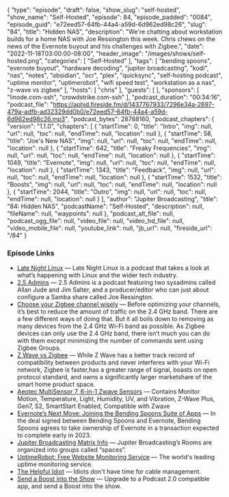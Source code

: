 {
  "type": "episode",
  "draft": false,
  "show_slug": "self-hosted",
  "show_name": "Self-Hosted",
  "episode": 84,
  "episode_padded": "0084",
  "episode_guid": "e72eed57-64fb-44a4-a59d-6d962ed98c26",
  "slug": "84",
  "title": "Hidden NAS",
  "description": "We're chatting about workstation builds for a home NAS with Joe Ressington this week. Chris chews on the news of the Evernote buyout and his challenges with Zigbee.",
  "date": "2022-11-18T03:00:00-08:00",
  "header_image": "/images/shows/self-hosted.png",
  "categories": [
    "Self-Hosted"
  ],
  "tags": [
    "bending spoons",
    "evernote buyout",
    "hardware decoding",
    "jupiter broadcasting",
    "kodi",
    "nas",
    "notes",
    "obsidian",
    "ocr",
    "plex",
    "quicksync",
    "self-hosting podcast",
    "uptime monitor",
    "uptimerobot",
    "wifi speed test",
    "workstation as a nas",
    "z-wave vs zigbee"
  ],
  "hosts": [
    "chris"
  ],
  "guests": [
  ],
  "sponsors": [
    "linode.com-ssh",
    "crowdstrike.com-ssh"
  ],
  "podcast_duration": "00:34:16",
  "podcast_file": "https://aphid.fireside.fm/d/1437767933/7296e34a-2697-479a-adfb-ad32329dd0b0/e72eed57-64fb-44a4-a59d-6d962ed98c26.mp3",
  "podcast_bytes": 28788160,
  "podcast_chapters": {
    "version": "1.1.0",
    "chapters": [
      {
        "startTime": 0,
        "title": "Intro",
        "img": null,
        "url": null,
        "toc": null,
        "endTime": null,
        "location": null
      },
      {
        "startTime": 58,
        "title": "Joe's New NAS",
        "img": null,
        "url": null,
        "toc": null,
        "endTime": null,
        "location": null
      },
      {
        "startTime": 642,
        "title": "Freaky Frequencies",
        "img": null,
        "url": null,
        "toc": null,
        "endTime": null,
        "location": null
      },
      {
        "startTime": 1049,
        "title": "Evernote",
        "img": null,
        "url": null,
        "toc": null,
        "endTime": null,
        "location": null
      },
      {
        "startTime": 1343,
        "title": "Feedback",
        "img": null,
        "url": null,
        "toc": null,
        "endTime": null,
        "location": null
      },
      {
        "startTime": 1532,
        "title": "Boosts",
        "img": null,
        "url": null,
        "toc": null,
        "endTime": null,
        "location": null
      },
      {
        "startTime": 2044,
        "title": "Outro",
        "img": null,
        "url": null,
        "toc": null,
        "endTime": null,
        "location": null
      }
    ],
    "author": "Jupiter Broadcasting",
    "title": "84: Hidden NAS",
    "podcastName": "Self-Hosted",
    "description": null,
    "fileName": null,
    "waypoints": null
  },
  "podcast_alt_file": null,
  "podcast_ogg_file": null,
  "video_file": null,
  "video_hd_file": null,
  "video_mobile_file": null,
  "youtube_link": null,
  "jb_url": null,
  "fireside_url": "/84"
}


### Episode Links

  * [Late Night Linux](https://latenightlinux.com/ "Late Night Linux") — Late Night Linux is a podcast that takes a look at what’s happening with Linux and the wider tech industry. 
  * [2.5 Admins](https://2.5admins.com/ "2.5 Admins") — 2.5 Admins is a podcast featuring two sysadmins called Allan Jude and Jim Salter, and a producer/editor who can just about configure a Samba share called Joe Ressington.
  * [Choose your Zigbee channel wisely](https://home-assistant-guide.com/guide/choose-your-zigbee-channel-wisely/ "Choose your Zigbee channel wisely") — Before optimizing your channels, it’s best to reduce the amount of traffic on the 2.4 GHz band. There are a few different ways of doing that. But it all boils down to removing as many devices from the 2.4 GHz Wi-Fi band as possible. As Zigbee devices can only use the 2.4 GHz band, there isn’t much you can do with them except minimizing the number of commands sent using Zigbee Groups.
  * [Z Wave vs Zigbee](https://goodhomeautomation.com/z-wave-vs-zigbee-smart-home-protocols/ "Z Wave vs Zigbee") — While Z Wave has a better track record of compatibility between products and never interferes with your Wi-Fi network, Zigbee is faster,has a greater range of signal, boasts on open protocol standard, and owns a significantly larger marketshare of the smart home product space.
  * [Aeotec MultiSensor 7, 6-in-1 Zwave Sensors](https://www.amazon.com/dp/B08XHZP7NV "Aeotec MultiSensor 7, 6-in-1 Zwave Sensors") — Contains Monitor Motion, Temperature, Light, Humidity, UV, and Vibration, Z-Wave Plus, Gen7, S2, SmartStart Enabled, Compatible with Zwave
  * [Evernote’s Next Move: Joining the Bending Spoons Suite of Apps](https://evernote.com/blog/evernote-next-move-joining-bending-spoons/ "Evernote’s Next Move: Joining the Bending Spoons Suite of Apps") — In the deal signed between Bending Spoons and Evernote, Bending Spoons agrees to take ownership of Evernote in a transaction expected to complete early in 2023.
  * [Jupiter Broadcasting Matrix Info](https://www.jupiterbroadcasting.com/community/matrix/ "Jupiter Broadcasting Matrix Info") — Jupiter Broadcasting’s Rooms are organized into groups called “spaces”.
  * [UptimeRobot: Free Website Monitoring Service](https://uptimerobot.com/ "UptimeRobot: Free Website Monitoring Service") — The world's leading uptime monitoring service.
  * [The Helpful Idiot](https://thehelpfulidiot.com/ "The Helpful Idiot") — Idiots don't have time for cable management.
  * [Send a Boost into the Show](https://podcastindex.org/apps?appTypes=app&elements=Value "Send a Boost into the Show") — Upgrade to a Podcast 2.0 compatible app, and send a Boost into the show.


